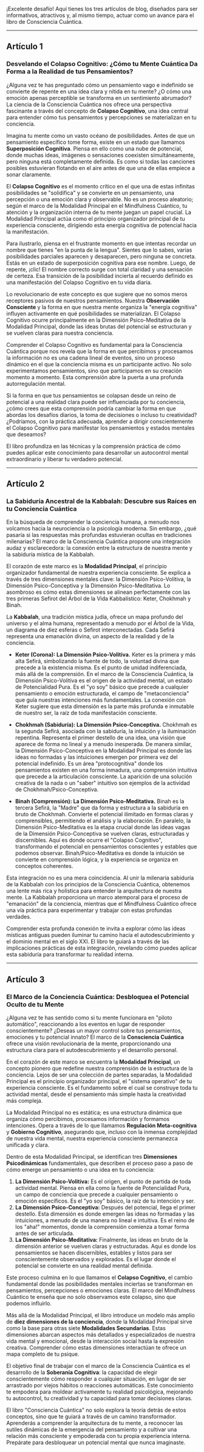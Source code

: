 ¡Excelente desafío! Aquí tienes los tres artículos de blog, diseñados para ser informativos, atractivos y, al mismo tiempo, actuar como un avance para el libro de Consciencia Cuántica.

---

## Artículo 1

### Desvelando el Colapso Cognitivo: ¿Cómo tu Mente Cuántica Da Forma a la Realidad de tus Pensamientos?

¿Alguna vez te has preguntado cómo un pensamiento vago e indefinido se convierte de repente en una idea clara y nítida en tu mente? ¿O cómo una emoción apenas perceptible se transforma en un sentimiento abrumador? La ciencia de la Consciencia Cuántica nos ofrece una perspectiva fascinante a través del concepto de **Colapso Cognitivo**, una idea central para entender cómo tus pensamientos y percepciones se materializan en tu conciencia.

Imagina tu mente como un vasto océano de posibilidades. Antes de que un pensamiento específico tome forma, existe en un estado que llamamos **Superposición Cognitiva**. Piensa en ello como una nube de potencial, donde muchas ideas, imágenes o sensaciones coexisten simultáneamente, pero ninguna está completamente definida. Es como si todas las canciones posibles estuvieran flotando en el aire antes de que una de ellas empiece a sonar claramente.

El **Colapso Cognitivo** es el momento crítico en el que una de estas infinitas posibilidades se "solidifica" y se convierte en un pensamiento, una percepción o una emoción clara y observable. No es un proceso aleatorio; según el marco de la Modalidad Principal en el Mindfulness Cuántico, tu atención y la organización interna de tu mente juegan un papel crucial. La Modalidad Principal actúa como el principio organizador principal de tu experiencia consciente, dirigiendo esta energía cognitiva de potencial hacia la manifestación.

Para ilustrarlo, piensa en el frustrante momento en que intentas recordar un nombre que tienes "en la punta de la lengua". Sientes que lo sabes, varias posibilidades parciales aparecen y desaparecen, pero ninguna se concreta. Estás en un estado de superposición cognitiva para ese nombre. Luego, de repente, ¡clic! El nombre correcto surge con total claridad y una sensación de certeza. Esa transición de la posibilidad incierta al recuerdo definido es una manifestación del Colapso Cognitivo en tu vida diaria.

Lo revolucionario de este concepto es que sugiere que no somos meros receptores pasivos de nuestros pensamientos. Nuestra **Observación Consciente** y la forma en que nuestra mente organiza la "energía cognitiva" influyen activamente en qué posibilidades se materializan. El Colapso Cognitivo ocurre principalmente en la Dimensión Psico-Meditativa de la Modalidad Principal, donde las ideas brutas del potencial se estructuran y se vuelven claras para nuestra conciencia.

Comprender el Colapso Cognitivo es fundamental para la Consciencia Cuántica porque nos revela que la forma en que percibimos y procesamos la información no es una cadena lineal de eventos, sino un proceso dinámico en el que la conciencia misma es un participante activo. No solo experimentamos pensamientos, sino que participamos en su creación momento a momento. Esta comprensión abre la puerta a una profunda autorregulación mental.

Si la forma en que tus pensamientos se colapsan desde un reino de potencial a una realidad clara puede ser influenciada por tu conciencia, ¿cómo crees que esta comprensión podría cambiar la forma en que abordas los desafíos diarios, la toma de decisiones o incluso tu creatividad? ¿Podríamos, con la práctica adecuada, aprender a dirigir conscientemente el Colapso Cognitivo para manifestar los pensamientos y estados mentales que deseamos?

El libro profundiza en las técnicas y la comprensión práctica de cómo puedes aplicar este conocimiento para desarrollar un autocontrol mental extraordinario y liberar tu verdadero potencial.

---

## Artículo 2

### La Sabiduría Ancestral de la Kabbalah: Descubre sus Raíces en tu Conciencia Cuántica

En la búsqueda de comprender la conciencia humana, a menudo nos volcamos hacia la neurociencia o la psicología moderna. Sin embargo, ¿qué pasaría si las respuestas más profundas estuvieran ocultas en tradiciones milenarias? El marco de la Consciencia Cuántica propone una integración audaz y esclarecedora: la conexión entre la estructura de nuestra mente y la sabiduría mística de la Kabbalah.

El corazón de este marco es la **Modalidad Principal**, el principio organizador fundamental de nuestra experiencia consciente. Se explica a través de tres dimensiones mentales clave: la Dimensión Psico-Volitiva, la Dimensión Psico-Conceptiva y la Dimensión Psico-Meditativa. Lo asombroso es cómo estas dimensiones se alinean perfectamente con las tres primeras Sefirot del Árbol de la Vida Kabbalístico: Keter, Chokhmah y Binah.

La **Kabbalah**, una tradición mística judía, ofrece un mapa profundo del universo y el alma humana, representado a menudo por el Árbol de la Vida, un diagrama de diez esferas o Sefirot interconectadas. Cada Sefirá representa una emanación divina, un aspecto de la realidad y de la conciencia.

*   **Keter (Corona): La Dimensión Psico-Volitiva.**
    Keter es la primera y más alta Sefirá, simbolizando la fuente de todo, la voluntad divina que precede a la existencia misma. Es el punto de unidad indiferenciada, más allá de la comprensión. En el marco de la Consciencia Cuántica, la Dimensión Psico-Volitiva es el origen de la actividad mental, un estado de Potencialidad Pura. Es el "yo soy" básico que precede a cualquier pensamiento o emoción estructurada, el campo de "metaconciencia" que guía nuestras intenciones más fundamentales. La conexión con Keter sugiere que esta dimensión es la parte más profunda e inmutable de nuestro ser, la raíz de toda manifestación consciente.

*   **Chokhmah (Sabiduría): La Dimensión Psico-Conceptiva.**
    Chokhmah es la segunda Sefirá, asociada con la sabiduría, la intuición y la iluminación repentina. Representa el primer destello de una idea, una visión que aparece de forma no lineal y a menudo inesperada. De manera similar, la Dimensión Psico-Conceptiva en la Modalidad Principal es donde las ideas no formadas y las intuiciones emergen por primera vez del potencial indefinido. Es un área "protocognitiva" donde los pensamientos existen en una forma inmadura, una comprensión intuitiva que precede a la articulación consciente. La aparición de una solución creativa de la nada o un "saber" intuitivo son ejemplos de la actividad de Chokhmah/Psico-Conceptiva.

*   **Binah (Comprensión): La Dimensión Psico-Meditativa.**
    Binah es la tercera Sefirá, la "Madre" que da forma y estructura a la sabiduría en bruto de Chokhmah. Convierte el potencial ilimitado en formas claras y comprensibles, permitiendo el análisis y la elaboración. En paralelo, la Dimensión Psico-Meditativa es la etapa crucial donde las ideas vagas de la Dimensión Psico-Conceptiva se vuelven claras, estructuradas y discernibles. Aquí es donde ocurre el "Colapso Cognitivo", transformando el potencial en pensamientos conscientes y estables que podemos observar. Binah/Psico-Meditativa es donde la intuición se convierte en comprensión lógica, y la experiencia se organiza en conceptos coherentes.

Esta integración no es una mera coincidencia. Al unir la milenaria sabiduría de la Kabbalah con los principios de la Consciencia Cuántica, obtenemos una lente más rica y holística para entender la arquitectura de nuestra mente. La Kabbalah proporciona un marco atemporal para el proceso de "emanación" de la conciencia, mientras que el Mindfulness Cuántico ofrece una vía práctica para experimentar y trabajar con estas profundas verdades.

Comprender esta profunda conexión te invita a explorar cómo las ideas místicas antiguas pueden iluminar tu camino hacia el autodescubrimiento y el dominio mental en el siglo XXI. El libro te guiará a través de las implicaciones prácticas de esta integración, revelando cómo puedes aplicar esta sabiduría para transformar tu realidad interna.

---

## Artículo 3

### El Marco de la Conciencia Cuántica: Desbloquea el Potencial Oculto de tu Mente

¿Alguna vez te has sentido como si tu mente funcionara en "piloto automático", reaccionando a los eventos en lugar de responder conscientemente? ¿Deseas un mayor control sobre tus pensamientos, emociones y tu potencial innato? El marco de la **Consciencia Cuántica** ofrece una visión revolucionaria de la mente, proporcionando una estructura clara para el autodescubrimiento y el desarrollo personal.

En el corazón de este marco se encuentra la **Modalidad Principal**, un concepto pionero que redefine nuestra comprensión de la estructura de la conciencia. Lejos de ser una colección de partes separadas, la Modalidad Principal es el principio organizador principal, el "sistema operativo" de tu experiencia consciente. Es el fundamento sobre el cual se construye toda tu actividad mental, desde el pensamiento más simple hasta la creatividad más compleja.

La Modalidad Principal no es estática; es una estructura dinámica que organiza cómo percibimos, procesamos información y formamos intenciones. Opera a través de lo que llamamos **Regulación Meta-cognitiva** y **Gobierno Cognitivo**, asegurando que, incluso con la inmensa complejidad de nuestra vida mental, nuestra experiencia consciente permanezca unificada y clara.

Dentro de esta Modalidad Principal, se identifican tres **Dimensiones Psicodinámicas** fundamentales, que describen el proceso paso a paso de cómo emerge un pensamiento o una idea en tu conciencia:

1.  **La Dimensión Psico-Volitiva:** Es el origen, el punto de partida de toda actividad mental. Piensa en ella como la fuente de Potencialidad Pura, un campo de conciencia que precede a cualquier pensamiento o emoción específicos. Es el "yo soy" básico, la raíz de tu intención y ser.
2.  **La Dimensión Psico-Conceptiva:** Después del potencial, llega el primer destello. Esta dimensión es donde emergen las ideas no formadas y las intuiciones, a menudo de una manera no lineal e intuitiva. Es el reino de los "aha!" momentos, donde la comprensión comienza a tomar forma antes de ser articulada.
3.  **La Dimensión Psico-Meditativa:** Finalmente, las ideas en bruto de la dimensión anterior se vuelven claras y estructuradas. Aquí es donde los pensamientos se hacen discernibles, estables y listos para ser conscientemente observados y explorados. Es el lugar donde el potencial se convierte en una realidad mental definida.

Este proceso culmina en lo que llamamos el **Colapso Cognitivo**, el cambio fundamental donde las posibilidades mentales inciertas se transforman en pensamientos, percepciones o emociones claras. El marco del Mindfulness Cuántico te enseña que no solo observamos este colapso, sino que podemos influirlo.

Más allá de la Modalidad Principal, el libro introduce un modelo más amplio de **diez dimensiones de la conciencia**, donde la Modalidad Principal sirve como la base para otras siete **Modalidades Secundarias**. Estas dimensiones abarcan aspectos más detallados y especializados de nuestra vida mental y emocional, desde la interacción social hasta la expresión creativa. Comprender cómo estas dimensiones interactúan te ofrece un mapa completo de tu psique.

El objetivo final de trabajar con el marco de la Consciencia Cuántica es el desarrollo de la **Soberanía Cognitiva**: la capacidad de elegir conscientemente cómo responder a cualquier situación, en lugar de ser arrastrado por viejos hábitos o reacciones automáticas. Este conocimiento te empodera para moldear activamente tu realidad psicológica, mejorando tu autocontrol, tu creatividad y tu capacidad para tomar decisiones claras.

El libro "Consciencia Cuántica" no solo explora la teoría detrás de estos conceptos, sino que te guiará a través de un camino transformador. Aprenderás a comprender la arquitectura de tu mente, a reconocer las sutiles dinámicas de la emergencia del pensamiento y a cultivar una relación más consciente y empoderada con tu propia experiencia interna. Prepárate para desbloquear un potencial mental que nunca imaginaste.